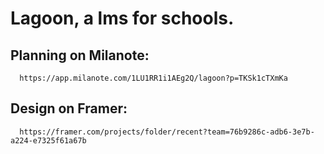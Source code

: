 # Lagoon, a lms for schools.

## Planning on Milanote:
      https://app.milanote.com/1LU1RR1i1AEg2Q/lagoon?p=TKSk1cTXmKa
      
## Design on Framer:
      https://framer.com/projects/folder/recent?team=76b9286c-adb6-3e7b-a224-e7325f61a67b

